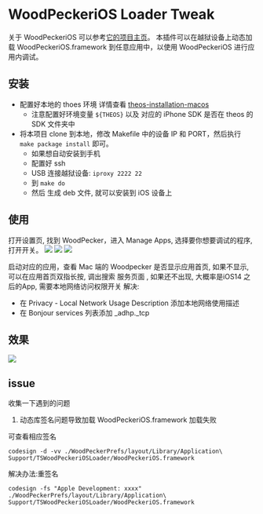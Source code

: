# WoodPeckeriOS Loader Tweak

关于 WoodPeckeriOS 可以参考[它的项目主页](https://github.com/appwoodpecker/woodpecker-ios)。
本插件可以在越狱设备上动态加载 WoodPeckeriOS.framework 到任意应用中，以使用 WoodPeckeriOS 进行应用内调试。

## 安装
- 配置好本地的 thoes 环境 详情查看 [theos-installation-macos](https://theos.dev/docs/installation-macos)
  - 注意配置好环境变量 `${THEOS}` 以及 对应的 iPhone SDK 是否在 theos 的 SDK 文件夹中
- 将本项目 clone 到本地，修改 Makefile 中的设备 IP 和 PORT，然后执行 `make package install` 即可。
  - 如果想自动安装到手机
  - 配置好 ssh 
  - USB 连接越狱设备: `iproxy 2222 22`
  - 到 `make do`
  - 然后 生成 deb 文件, 就可以安装到 iOS 设备上

## 使用

打开设置页, 找到 WoodPecker，进入 Manage Apps, 选择要你想要调试的程序, 打开开关。
![](./snapshot/settings-01.png)
![](./snapshot/settings-02.png)
![](./snapshot/settings-03.png)

启动对应的应用，查看 Mac 端的 Woodpecker 是否显示应用首页, 如果不显示, 可以在应用首页双指长按, 调出搜索 服务页面 ,
如果还不出现, 大概率是iOS14 之后的App, 需要本地网络访问权限开关
解决:
- 在 Privacy - Local Network Usage Description 添加本地网络使用描述
- 在 Bonjour services 列表添加 _adhp._tcp

## 效果

![](./snapshot/screenshot.jpg)


## issue
收集一下遇到的问题
1. 动态库签名问题导致加载  WoodPeckeriOS.framework 加载失败

可查看相应签名

```
codesign -d -vv ./WoodPeckerPrefs/layout/Library/Application\ Support/TSWoodPeckeriOSLoader/WoodPeckeriOS.framework
```

解决办法:重签名

```
codesign -fs "Apple Development: xxxx" ./WoodPeckerPrefs/layout/Library/Application\ Support/TSWoodPeckeriOSLoader/WoodPeckeriOS.framework
```